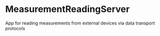 # MeasurementReadingServer
App for reading measurements from external devices via data transport protocols
